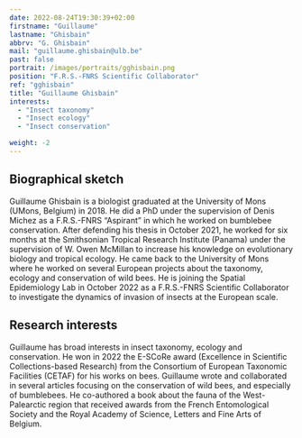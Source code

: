 ```yaml
---
date: 2022-08-24T19:30:39+02:00
firstname: "Guillaume"
lastname: "Ghisbain"
abbrv: "G. Ghisbain"
mail: "guillaume.ghisbain@ulb.be"
past: false
portrait: /images/portraits/gghisbain.png
position: "F.R.S.-FNRS Scientific Collaborator"
ref: "gghisbain"
title: "Guillaume Ghisbain"
interests:
  - "Insect taxonomy"
  - "Insect ecology"
  - "Insect conservation"

weight: -2
---
```


## Biographical sketch

Guillaume Ghisbain is a biologist graduated at the University of Mons (UMons, Belgium) in 2018. He did a PhD under the supervision of Denis Michez as a F.R.S.-FNRS “Aspirant” in which he worked on bumblebee conservation. After defending his thesis in October 2021, he worked for six months at the Smithsonian Tropical Research Institute (Panama) under the supervision of W. Owen McMillan to increase his knowledge on evolutionary biology and tropical ecology. He came back to the University of Mons where he worked on several European projects about the taxonomy, ecology and conservation of wild bees. He is joining the Spatial Epidemiology Lab in October 2022 as a F.R.S.-FNRS Scientific Collaborator to investigate the dynamics of invasion of insects at the European scale.

## Research interests

Guillaume has broad interests in insect taxonomy, ecology and conservation. He won in 2022 the E-SCoRe award (Excellence in Scientific Collections-based Research) from the Consortium of European Taxonomic Facilities (CETAF) for his works on bees. Guillaume wrote and collaborated in several articles focusing on the conservation of wild bees, and especially of bumblebees. He co-authored a book about the fauna of the West-Palearctic region that received awards from the French Entomological Society and the Royal Academy of Science, Letters and Fine Arts of Belgium.
